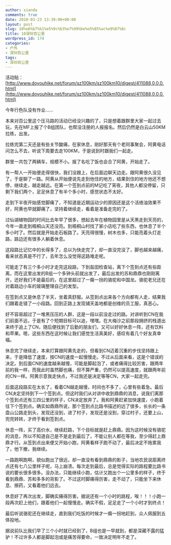 ```yaml
---
author: xianda
comments: true
date: 2010-03-23 13:39:00+00:00
layout: post
slug: 10%e6%b7%b1%e5%9c%b3%e7%99%be%e5%85%ac%e9%87%8c
title: 10深圳百公里
wordpress_id: 174
categories:
- 户外
- 深圳百公里
tags:
- 深圳百公里
---
```


活动贴：[http://www.doyouhike.net/forum/sz100km/sz100km10/digest/411088,0,0,0.html](http://www.doyouhike.net/forum/sz100km/sz100km10/digest/411088,0,0,0.html)

今年行色队没有作业……

本来对百公里这个压马路的活动已经没兴趣的了，只是想着跟群里大家一起过去玩，先在MF上报了个B组团队，也帮没注册的人报报名。然后仍然是白云山50KM拉练，出发。

拉练完第二天还是有些关节酸痛，在家休息，刚好那天有个老同事聚会，阿黄电话问怎么不去，听说下周要去走100KM，于是说到时跟我们一起走。

群里一共包了两辆车，规模不小。报了名吃了饭也会合了阿黄，开始走了。

有一帮人一开始便走得很快，我们没跟上，在后面边聊天边走。跟阿黄很久没见了，于是聊了一路。阿黄从开始便说先走到他住的地方，结果到住的地方他还不想停，继续走，越走越远。在第一个签到点前的M记吃了宵夜，其他人都没停留，只剩下我们两个，足足休息了有半个多小时，感觉状态不太好。

走到下半夜开始感觉脚痛了，不知道是近期运动少的原因还是这个活络油效果不好，阿黄也早就脚痛了，坚持着继续走，看着是准备走完的了。

过仙湖植物园的时间比去年早了很多，想起去年在植物园里是从天黑走到天亮的，今年一直走到梧桐山天还没亮。到梧桐山村找了家小店吃了些东西，也休息了半个多小时了。然后就是开始走石板路了。天亮得很慢，树木也多，只能亮着头灯走路，路边还有很多人躺着休息。<!-- more -->

这段路比记忆中的长得多了，总以为快走完了，却一直没完没了，脚也越来越痛，看来状态真是不行了，去年怎么没觉得这路难走呢。

可能走了有三个多小时才走完这段路，下到盐田检查站，离下个签到点还有些距离，而在这里出发的B组一个多钟头前就出发了，最后出发的苏和鼎鼎也刚刚离开。还好我们不是最后的，在这里超过了一瘸一拐的骆驼和中国龙。骆驼老兄还在对着路边小车的玻璃整理自己的发型。

在签到点又是休息了半天，坐着真舒服。从签到点出来各个方向都有人走，结果我们跟着走错了一小段路。回到正路上发现铺天盖地都是创维的员工服，真恶心。

好不容易超过了一堆黑压压的人群，这是一段以前没走过的路。对讲听到CN在我们前面不远，于是有了个短期目标可以追，嘿嘿。在大梅沙之前那段拥挤的栈道出来终于追上了CN，随后便找到了后勤的朋友们，又可以好好休息一阵，还有饮料和苹果。嗯，这些东西在这时候让我们感觉生活真美好，感叹有着几个好友真幸福。

休息完了继续走，本来打算跟阿黄先走的，但看到CN迈着沉重的步伐坚持跟上来，于是降低了速度，按CN的速度一起慢慢走。不过从后面来看，这是个错误的决定。到后面CN的速度越来越慢，可能是脚起泡了，或者痛得比较厉害，跟两年前的我一样，而我此时虽然脚也痛，但不算严重，仍然可以提高速度，就跟两年前的CN一样。阿黄示意我走快点，不过我还是决定等等CN，大家一起走完。

后面这段路实在太长了，看着CN越走越慢，时间也不多了，心里有些着急。最后CN决定坚持到下一个签到点。但这时我们从对讲中收到鼎鼎的消息，说我们离那个签到点还有三四公里的样子，CN决定放弃了。我和阿黄赶紧加快速度，小跑着往下个签到点。确实如鼎鼎所说，那个签到点比路书描述的远了很多，长长的一条盘山公路走到头，发现还没到，进了村子，发现还是没到，穿过村子，还要上山，兜兜转转，才终于看到签到点。

休息一阵，买了高价水，继续赶路，下个目标就是赶上鼎鼎。因为这时候没有骆驼的消息，所以不知道自己是不是走到最后了，不能让别人都在等我，至少得赶上鼎鼎才行。从签到点出来便又开始小跑，阿黄看样子跑不动了，最后决定不拖累我了，他下撤，我继续。

一路跑啊跑啊，貌似跑出了很远，却一直没有看到鼎鼎的影子，当地农民说距离终点还有七八公里样子呢，马上崩溃。每次走到最后，总是觉得实际的路程要比路书说的要长很多很多。没办法，只能继续小跑，估计又跑出个一公里多的样子，终于看到鼎鼎、苏和多多的背影了。不过这时脚痛得厉害，走不动了，只能坐下来休息、擦药，又看着他们远去。

休息好了再次出发，脚确实痛得厉害。据说还有一个小时的路程，唉！！！小跑一段再次赶上他们，跟着他们一起慢慢走。确实不假，足足走了一个小时才到终点！

最后听说骆驼还在继续走，直到我们吃饭的时候才一瘸一拐地赶到，众人佩服到五体投地。

据说前队比我们早了三个小时就已经到了，B组也是一早就到，都是深藏不露的猛驴！不过许多人都是脚起泡或是痛苦得要命，一致决定明年不走了。
